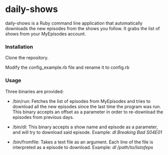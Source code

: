 # daily-shows

daily-shows is a Ruby command line application that automatically downloads the new episodes from the shows you follow. It grabs the list of shows from your MyEpisodes account.

### Installation

Clone the repository.

Modify the config_example.rb file and rename it to config.rb

### Usage

Three binaries are provided:

* /bin/run: Fetches the list of episodes from MyEpisodes and tries to download all the new episodes since the last time the program was run. This binary accepts an offset as a parameter in order to re-download the episodes from previous days.

* /bin/dl: This binary accepts a show name and episode as a parameter, and will try to download said episode. Example: *dl Breaking Bad S04E01*

* /bin/fromfile: Takes a text file as an argument. Each line of the file is interpreted as a episode to download. Example: *dl /path/to/listofeps*